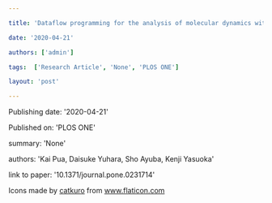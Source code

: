 ---
title: 'Dataflow programming for the analysis of molecular dynamics with AViS, an analysis and visualization software application'
date: '2020-04-21'
authors: ['admin']
tags:  ['Research Article', 'None', 'PLOS ONE']
layout: 'post'
---
Publishing date: '2020-04-21'

Published on: 'PLOS ONE'

summary: 'None'

authors: 'Kai Pua, Daisuke Yuhara, Sho Ayuba, Kenji Yasuoka'

link to paper: '10.1371/journal.pone.0231714'

Icons made by <a href="https://www.flaticon.com/free-icon/bookshelves_3576884" title="catkuro">catkuro</a> from <a href="https://www.flaticon.com/" title="Flaticon"> www.flaticon.com</a>